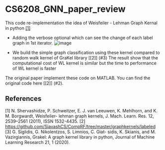 # CS6208_GNN_paper_review
This code re-implementation the idea of Weisfeiler - Lehman Graph Kernal in python [[1]](#1)

- Adding the verbose optional which can see the change of each label graph in 1st iterator. 
![image](https://user-images.githubusercontent.com/16068098/230894187-398890cc-6352-4f0f-a6f8-1d2ded2f14af.png)

- We build the simple graph classification using these kernel compared to random walk kernel of GraKel library [[2]] (#3) 
The result show that the computational cost of WL kernel is similar but the time to performance of WL kernel is faster  

The original paper implement these code on MATLAB. You can find the original code here [[2]] (#2).

## References 
<a id = "1">[1]</a>
N. Shervashidze, P. Schweitzer, E. J. van Leeuwen,
K. Mehlhorn, and K. M. Borgwardt, Weisfeiler-
lehman graph kernels, J. Mach. Learn. Res. 12,
2539–2561 (2011), ISSN 1532-4435.
<a id= "2">[2]</a> https://github.com/SiavashCS/CompRF/tree/master/graphkernels/labeled 
<a id= "3">[3]</a> G. Siglidis, G. Nikolentzos, S. Limnios, C. Giat-
sidis, K. Skianis, and M. Vazirgiannis, Grakel: A
graph kernel library in python, Journal of Machine Learning Research 21, 1 (2020).
